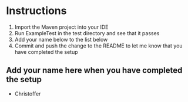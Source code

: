 # Instructions

1. Import the Maven project into your IDE
2. Run ExampleTest in the test directory and see that it passes
3. Add your name below to the list below
4. Commit and push the change to the README to let me know that you have completed the setup

## Add your name here when you have completed the setup
 * Christoffer
